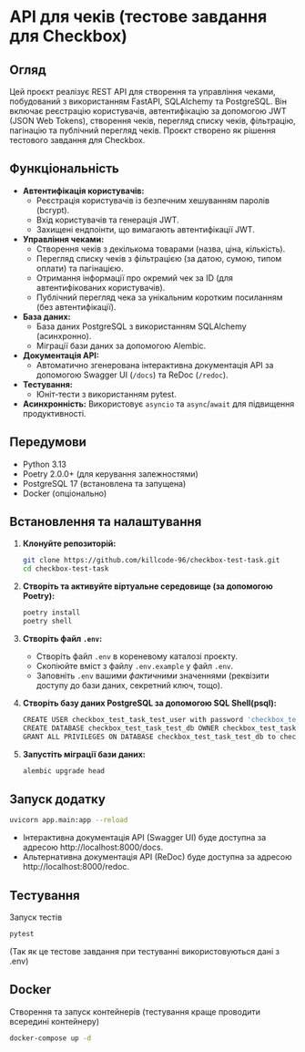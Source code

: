 # API для чеків (тестове завдання для Checkbox)

## Огляд

Цей проєкт реалізує REST API для створення та управління чеками, побудований з використанням FastAPI, SQLAlchemy та PostgreSQL. Він включає реєстрацію користувачів, автентифікацію за допомогою JWT (JSON Web Tokens), створення чеків, перегляд списку чеків, фільтрацію, пагінацію та публічний перегляд чеків. Проєкт створено як рішення тестового завдання для Checkbox.

## Функціональність

*   **Автентифікація користувачів:**
    *   Реєстрація користувачів із безпечним хешуванням паролів (bcrypt).
    *   Вхід користувачів та генерація JWT.
    *   Захищені ендпоінти, що вимагають автентифікації JWT.
*   **Управління чеками:**
    *   Створення чеків з декількома товарами (назва, ціна, кількість).
    *   Перегляд списку чеків з фільтрацією (за датою, сумою, типом оплати) та пагінацією.
    *   Отримання інформації про окремий чек за ID (для автентифікованих користувачів).
    *   Публічний перегляд чека за унікальним коротким посиланням (без автентифікації).
*   **База даних:**
    *   База даних PostgreSQL з використанням SQLAlchemy (асинхронно).
    *   Міграції бази даних за допомогою Alembic.
*   **Документація API:**
    *   Автоматично згенерована інтерактивна документація API за допомогою Swagger UI (`/docs`) та ReDoc (`/redoc`).
*   **Тестування:**
    *   Юніт-тести з використанням pytest.
*   **Асинхронність:** Використовує `asyncio` та `async`/`await` для підвищення продуктивності.

## Передумови

*   Python 3.13
*   Poetry 2.0.0+ (для керування залежностями)
*   PostgreSQL 17 (встановлена та запущена)
*   Docker (опціонально)

## Встановлення та налаштування

1.  **Клонуйте репозиторій:**

    ```bash
    git clone https://github.com/killcode-96/checkbox-test-task.git
    cd checkbox-test-task
    ```

2.  **Створіть та активуйте віртуальне середовище (за допомогою Poetry):**

    ```bash
    poetry install
    poetry shell
    ```

3.  **Створіть файл `.env`:**

      * Створіть файл `.env` в кореневому каталозі проєкту.
      * Скопіюйте вміст з файлу `.env.example` у файл `.env`.
      * Заповніть `.env` вашими *фактичними* значеннями (реквізити доступу до бази даних, секретний ключ, тощо).

4.  **Створіть базу даних PostgreSQL за допомогою SQL Shell(psql):**

    ```bash
    CREATE USER checkbox_test_task_test_user with password 'checkbox_test_task_test_password';
    CREATE DATABASE checkbox_test_task_test_db OWNER checkbox_test_task_test_user;
    GRANT ALL PRIVILEGES ON DATABASE checkbox_test_task_test_db to checkbox_test_task_test_user;
    ```

6.  **Запустіть міграції бази даних:**

    ```bash
    alembic upgrade head
    ```

## Запуск додатку

```bash
uvicorn app.main:app --reload
```

* Інтерактивна документація API (Swagger UI) буде доступна за адресою http://localhost:8000/docs.
* Альтернативна документація API (ReDoc) буде доступна за адресою http://localhost:8000/redoc.


## Тестування
Запуск тестів
```bash
pytest
```
(Так як це тестове завдання при тестуванні використовуються дані з .env)

## Docker
Створення та запуск контейнерів (тестування краще проводити всередині контейнеру)
```bash
docker-compose up -d
```


